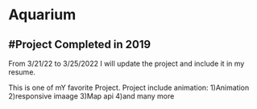 # Aquarium
#Project Completed in 2019
----------------------------------------------------------


From 3/21/22 to 3/25/2022
I will update the project and include it in my resume.


This is one of mY favorite Project.
Project include animation:
1)Animation
2)responsive imaage
3)Map api
4)and many more
